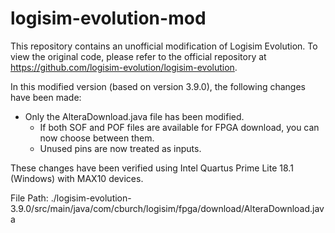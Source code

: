 # logisim-evolution-mod
 
This repository contains an unofficial modification of Logisim Evolution. To view the original code, please refer to the official repository at https://github.com/logisim-evolution/logisim-evolution.

In this modified version (based on version 3.9.0), the following changes have been made:

- Only the AlteraDownload.java file has been modified.
  - If both SOF and POF files are available for FPGA download, you can now choose between them.
  - Unused pins are now treated as inputs.

These changes have been verified using Intel Quartus Prime Lite 18.1 (Windows) with MAX10 devices.

File Path: ./logisim-evolution-3.9.0/src/main/java/com/cburch/logisim/fpga/download/AlteraDownload.java